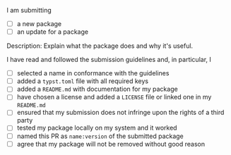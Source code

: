 <!--
Thanks for submitting a package! Please read and follow the submission guidelines detailed in the repository's README and check the boxes below. If you want to make a PR for something other than a package submission, just delete all this and make a plain PR.
-->

I am submitting
- [ ] a new package
- [ ] an update for a package

<!--
Please add a brief description of your package below and explain why you think it is useful to others.
-->

Description: Explain what the package does and why it's useful.

I have read and followed the submission guidelines and, in particular, I
- [ ] selected a name in conformance with the guidelines
- [ ] added a `typst.toml` file with all required keys
- [ ] added a `README.md` with documentation for my package
- [ ] have chosen a license and added a `LICENSE` file or linked one in my `README.md`
- [ ] ensured that my submission does not infringe upon the rights of a third party
- [ ] tested my package locally on my system and it worked
- [ ] named this PR as `name:version` of the submitted package
- [ ] agree that my package will not be removed without good reason
